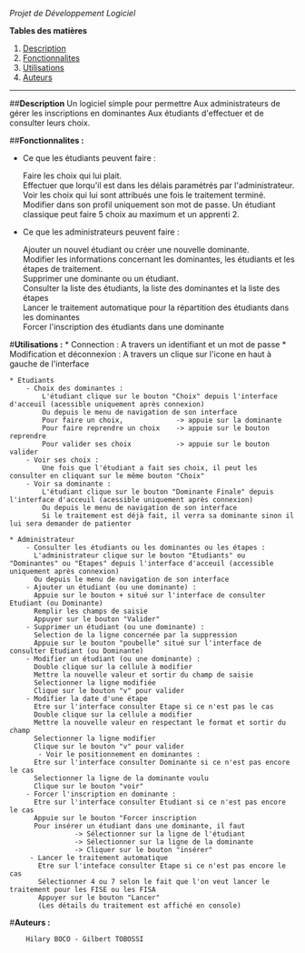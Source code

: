 *Projet de Développement Logiciel*

**Tables des matières**
1. [Description](#Description)
2. [Fonctionnalites](#fonctionnalites)
3. [Utilisations](#utilisations)
4. [Auteurs](#auteurs)

---

##**Description**
	Un logiciel simple pour permettre 
	Aux administrateurs de gérer les inscriptions en dominantes 
	Aux étudiants d'effectuer et de consulter leurs choix.

##**Fonctionnalites :**

* Ce que les étudiants peuvent faire :  

	 Faire les choix qui lui plait.   
	 Effectuer que lorqu'il est dans les délais paramétrés par l'administrateur. 
	 Voir les choix qui lui sont attribués une fois le traitement terminé.  
	 Modifier dans son profil uniquement son mot de passe.
	 Un étudiant classique peut faire 5 choix au maximum et un apprenti 2.  
    
  
* Ce que les administrateurs peuvent faire :  

	 Ajouter un nouvel étudiant ou créer une nouvelle dominante.    
	 Modifier les informations concernant les dominantes, les étudiants et les étapes de traitement.   
	 Supprimer une dominante ou un étudiant.  
	 Consulter la liste des étudiants, la liste des dominantes et la liste des étapes    
	 Lancer le traitement automatique pour la répartition des étudiants dans les dominantes  
	 Forcer l'inscription des étudiants dans une dominante  
   
#**Utilisations :**
	* Connection : A travers un identifiant et un mot de passe
	* Modification et déconnexion : A travers un clique sur l'icone en haut à gauche de l'interface
	
	* Etudiants
		- Choix des dominantes : 
			L'étudiant clique sur le bouton "Choix" depuis l'interface d'acceuil (acessible uniquement après connexion) 
			Ou depuis le menu de navigation de son interface
			Pour faire un choix,             -> appuie sur la dominante
			Pour faire reprendre un choix    -> appuie sur le bouton reprendre
			Pour valider ses choix           -> appuie sur le bouton valider
		- Voir ses choix : 
		    Une fois que l'étudiant a fait ses choix, il peut les consulter en cliquant sur le même bouton "Choix"
		- Voir sa dominante : 
		    L'étudiant clique sur le bouton "Dominante Finale" depuis l'interface d'acceuil (acessible uniquement après connexion) 
			Ou depuis le menu de navigation de son interface
			Si le traitement est déjà fait, il verra sa dominante sinon il lui sera demander de patienter
			
	* Administrateur
	    - Consulter les étudiants ou les dominantes ou les étapes :
	      L'administrateur clique sur le bouton "Etudiants" ou "Dominantes" ou "Etapes" depuis l'interface d'acceuil (accessible uniquement après connexion)
	      Ou depuis le menu de navigation de son interface
	    - Ajouter un étudiant (ou une dominante) :
	      Appuie sur le bouton + situé sur l'interface de consulter Etudiant (ou Dominante)
	      Remplir les champs de saisie
	      Appuyer sur le bouton "Valider"
	    - Supprimer un étudiant (ou une dominante) :
	      Selection de la ligne concernée par la suppression
	      Appuie sur le bouton "poubelle" situé sur l'interface de consulter Etudiant (ou Dominante)
	    - Modifier un étudiant (ou une dominante) :
	      Double clique sur la cellule à modifier
	      Mettre la nouvelle valeur et sortir du champ de saisie
	      Selectionner la ligne modifiée
	      Clique sur le bouton "v" pour valider
	    - Modifier la date d'une étape
	      Etre sur l'interface consulter Etape si ce n'est pas le cas
	      Double clique sur la cellule a modifier
	      Mettre la nouvelle valeur en respectant le format et sortir du champ
	      Selectionner la ligne modifier
	      Clique sur le bouton "v" pour valider
	       - Voir le positionnement en dominantes :
	      Etre sur l'interface consulter Dominante si ce n'est pas encore le cas
	      Selectionner la ligne de la dominante voulu
	      Clique sur le bouton "voir" 
	    - Forcer l'inscription en dominante :
	      Etre sur l'interface consulter Etudiant si ce n'est pas encore le cas
	      Appuie sur le bouton "Forcer inscription
	      Pour insérer un étudiant dans une dominante, il faut 
	      			-> Sélectionner sur la ligne de l'étudiant
	      			-> Sélectionner sur la ligne de la dominante
	      			-> Cliquer sur le bouton "insérer"
	     - Lancer le traitement automatique
	       Etre sur l'inteface consulter Etape si ce n'est pas encore le cas
	       Sélectionner 4 ou 7 selon le fait que l'on veut lancer le traitement pour les FISE ou les FISA
	       Appuyer sur le bouton "Lancer"
	       (Les détails du traitement est affiché en console)

	
#**Auteurs :** 
 
	    Hilary BOCO - Gilbert TOBOSSI 
	
